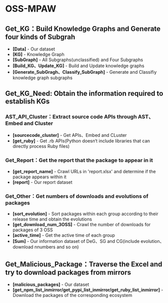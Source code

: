 # OSS-MPAW

## Get_KG：Build Knowledge Graphs and Generate four kinds of Subgrah
- **[Data]** - Our dataset
- **[KG]** - Knowledge Graph
- **[SubGraph]** - All Subgraphs(unclassified) and Four Subgraphs
- **[Build_KG、Update_KG]** - Build and Update knowledge graphs
- **[Generate_SubGragh、Classify_SubGraph]** - Generate and Classifiy knowledge graph subgraphs

## Get_KG_Need: Obtain the information required to establish KGs

### AST_API_Cluster：Extract source code APIs through AST、 Embed and Cluster
- **[sourcecode_cluster]** - Get APIs、Embed and CLuster
- **[get_ruby]** - Get .rb APIs(Python doesn‘t include libraries that can directly process Ruby files)

### Get_Report：Get the report that the package to appear in it
- **[get_report_name]** - Crawl URLs in 'report.xlsx' and determine if the package appears within it
- **[report]** - Our report dataset

### Get_Other：Get numbers of downloads and evolutions of packages
- **[sort_evolution]** - Sort packages within each group according to their release time and obtain the evolutions
- **[get_download_num_3OSS]** - Crawl the number of downloads for packages of 3 OSS
- **[active_time]** - Get the active time of each group
- **[Sum]** - Our information dataset of DeG、SG and CG(include evolution、download nnumbers and so on)

## Get_Malicious_Package：Traverse the Excel and try to download packages from mirrors
- **[malicious_packages]** - Our dataset
- **[get_npm_list_inmirror/get_pypi_list_inmirror/get_ruby_list_inmirror]** - Download the packages of the corresponding ecosystem